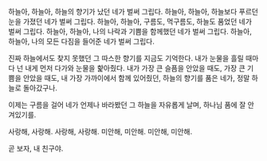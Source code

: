 하늘아, 하늘아, 하늘의 향기가 났던 네가 벌써 그립다.
하늘아, 하늘아, 하늘보다 푸르던 눈을 가졌던 네가 벌써 그립다.
하늘아, 하늘아, 구름도, 먹구름도, 하늘도 품었던 네가 벌써 그립다.
하늘아, 하늘아, 나의 나락과 기쁨을 함께했던 네가 벌써 그립다.
하늘아, 하늘아, 나의 모든 다짐을 들어준 네가 벌써 그립다.

진짜 하늘에서도 찾지 못했던 그 따스한 향기를 지금도 기억한다.
내가 눈물을 흘릴 때마다 넌 내게 먼저 다가와 눈물을 핥아줬다.
내가 가장 큰 슬픔을 안았을 때도, 가장 큰 기쁨을 안았을 때도,
내 가장 가까이에서 함께 있어줬던, 하늘의 향기를 품은 네가,
정말 하늘로 돌아갔구나.

이제는 구름을 걸어 네가 언제나 바라봤던 그 하늘을
자유롭게 날며, 하나님 품에 잘 안겨있기를.

사랑해, 사랑해. 사랑해, 사랑해.
미안해, 미안해. 미안해, 미안해.

곧 보자, 내 친구야.